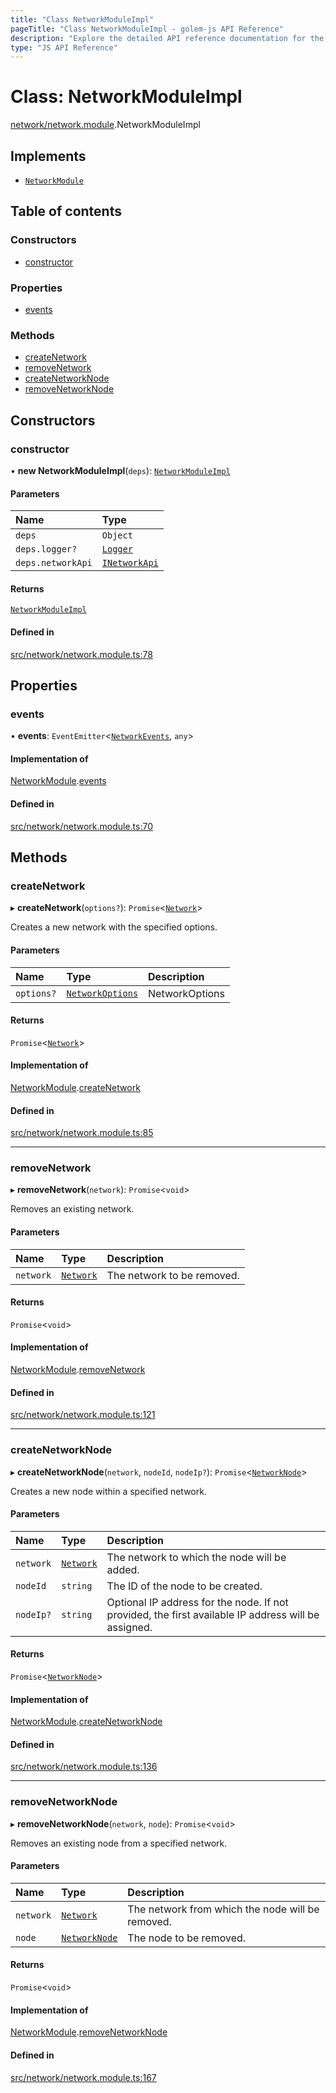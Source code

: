 ```yaml
---
title: "Class NetworkModuleImpl"
pageTitle: "Class NetworkModuleImpl - golem-js API Reference"
description: "Explore the detailed API reference documentation for the Class NetworkModuleImpl within the golem-js SDK for the Golem Network."
type: "JS API Reference"
---
```

# Class: NetworkModuleImpl

[network/network.module](../modules/network_network_module).NetworkModuleImpl

## Implements

- [`NetworkModule`](../interfaces/network_network_module.NetworkModule)

## Table of contents

### Constructors

- [constructor](network_network_module.NetworkModuleImpl#constructor)

### Properties

- [events](network_network_module.NetworkModuleImpl#events)

### Methods

- [createNetwork](network_network_module.NetworkModuleImpl#createnetwork)
- [removeNetwork](network_network_module.NetworkModuleImpl#removenetwork)
- [createNetworkNode](network_network_module.NetworkModuleImpl#createnetworknode)
- [removeNetworkNode](network_network_module.NetworkModuleImpl#removenetworknode)

## Constructors

### constructor

• **new NetworkModuleImpl**(`deps`): [`NetworkModuleImpl`](network_network_module.NetworkModuleImpl)

#### Parameters

| Name | Type |
| :------ | :------ |
| `deps` | `Object` |
| `deps.logger?` | [`Logger`](../interfaces/shared_utils_logger_logger.Logger) |
| `deps.networkApi` | [`INetworkApi`](../interfaces/network_api.INetworkApi) |

#### Returns

[`NetworkModuleImpl`](network_network_module.NetworkModuleImpl)

#### Defined in

[src/network/network.module.ts:78](https://github.com/golemfactory/golem-js/blob/ed1cf1df/src/network/network.module.ts#L78)

## Properties

### events

• **events**: `EventEmitter`\<[`NetworkEvents`](../interfaces/network_api.NetworkEvents), `any`\>

#### Implementation of

[NetworkModule](../interfaces/network_network_module.NetworkModule).[events](../interfaces/network_network_module.NetworkModule#events)

#### Defined in

[src/network/network.module.ts:70](https://github.com/golemfactory/golem-js/blob/ed1cf1df/src/network/network.module.ts#L70)

## Methods

### createNetwork

▸ **createNetwork**(`options?`): `Promise`\<[`Network`](network_network.Network)\>

Creates a new network with the specified options.

#### Parameters

| Name | Type | Description |
| :------ | :------ | :------ |
| `options?` | [`NetworkOptions`](../interfaces/network_network_module.NetworkOptions) | NetworkOptions |

#### Returns

`Promise`\<[`Network`](network_network.Network)\>

#### Implementation of

[NetworkModule](../interfaces/network_network_module.NetworkModule).[createNetwork](../interfaces/network_network_module.NetworkModule#createnetwork)

#### Defined in

[src/network/network.module.ts:85](https://github.com/golemfactory/golem-js/blob/ed1cf1df/src/network/network.module.ts#L85)

___

### removeNetwork

▸ **removeNetwork**(`network`): `Promise`\<`void`\>

Removes an existing network.

#### Parameters

| Name | Type | Description |
| :------ | :------ | :------ |
| `network` | [`Network`](network_network.Network) | The network to be removed. |

#### Returns

`Promise`\<`void`\>

#### Implementation of

[NetworkModule](../interfaces/network_network_module.NetworkModule).[removeNetwork](../interfaces/network_network_module.NetworkModule#removenetwork)

#### Defined in

[src/network/network.module.ts:121](https://github.com/golemfactory/golem-js/blob/ed1cf1df/src/network/network.module.ts#L121)

___

### createNetworkNode

▸ **createNetworkNode**(`network`, `nodeId`, `nodeIp?`): `Promise`\<[`NetworkNode`](network_node.NetworkNode)\>

Creates a new node within a specified network.

#### Parameters

| Name | Type | Description |
| :------ | :------ | :------ |
| `network` | [`Network`](network_network.Network) | The network to which the node will be added. |
| `nodeId` | `string` | The ID of the node to be created. |
| `nodeIp?` | `string` | Optional IP address for the node. If not provided, the first available IP address will be assigned. |

#### Returns

`Promise`\<[`NetworkNode`](network_node.NetworkNode)\>

#### Implementation of

[NetworkModule](../interfaces/network_network_module.NetworkModule).[createNetworkNode](../interfaces/network_network_module.NetworkModule#createnetworknode)

#### Defined in

[src/network/network.module.ts:136](https://github.com/golemfactory/golem-js/blob/ed1cf1df/src/network/network.module.ts#L136)

___

### removeNetworkNode

▸ **removeNetworkNode**(`network`, `node`): `Promise`\<`void`\>

Removes an existing node from a specified network.

#### Parameters

| Name | Type | Description |
| :------ | :------ | :------ |
| `network` | [`Network`](network_network.Network) | The network from which the node will be removed. |
| `node` | [`NetworkNode`](network_node.NetworkNode) | The node to be removed. |

#### Returns

`Promise`\<`void`\>

#### Implementation of

[NetworkModule](../interfaces/network_network_module.NetworkModule).[removeNetworkNode](../interfaces/network_network_module.NetworkModule#removenetworknode)

#### Defined in

[src/network/network.module.ts:167](https://github.com/golemfactory/golem-js/blob/ed1cf1df/src/network/network.module.ts#L167)
